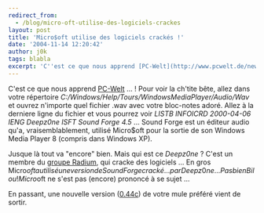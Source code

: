 ```yaml
---
redirect_from:
  - /blog/micro-oft-utilise-des-logiciels-crackes
layout: post
title: 'Micro$oft utilise des logiciels crackés !'
date: '2004-11-14 12:20:42'
author: j0k
tags: blabla
excerpt: 'C''est ce que nous apprend [PC-Welt](http://www.pcwelt.de/news/software/104785/index1.html) ... !   Pour voir la ch''tite bête, allez dans votre répertoire *C:/Windows/Help/Tours/WindowsMediaPlayer/Audio/Wav* et ouvrez n''importe quel fichier .wav avec votre bloc-notes adoré. Allez à la derniere ligne du fichier et vous pourrez voir *LISTB INFOICRD 2000-04-06 IENG      ...'
---
```


C'est ce que nous apprend [PC-Welt](http://www.pcwelt.de/news/software/104785/index1.html) ... !   Pour voir la ch'tite bête, allez dans votre répertoire *C:/Windows/Help/Tours/WindowsMediaPlayer/Audio/Wav* et ouvrez n'importe quel fichier .wav avec votre bloc-notes adoré. Allez à la derniere ligne du fichier et vous pourrez voir *LISTB INFOICRD 2000-04-06 IENG Deepz0ne ISFT Sound Forge 4.5* ...   Sound Forge est un éditeur audio qu'a, vraisemblablement, utilisé Micro$oft pour la sortie de son Windows Media Player 8 (compris dans Windows XP).

Jusque là tout va "encore" bien. Mais qui est ce *Deepz0ne* ?   C'est un membre du [groupe Radium](http://www.pcwelt.de/imgserver/bdb/32000/32054/original.jpg), qui cracke des logiciels ... En gros Micro$oft a utilisé une version de Sound Forge cracké ... par Deepz0ne ...   Pas bien Bilou !   Micro$oft ne s'est pas (encore) prononcé à se sujet ...

En passant, une nouvelle version ([0.44c](http://www.emule-project.net/home/perl/general.cgi?l=1&amp;rm=download)) de votre mule préféré vient de sortir.
